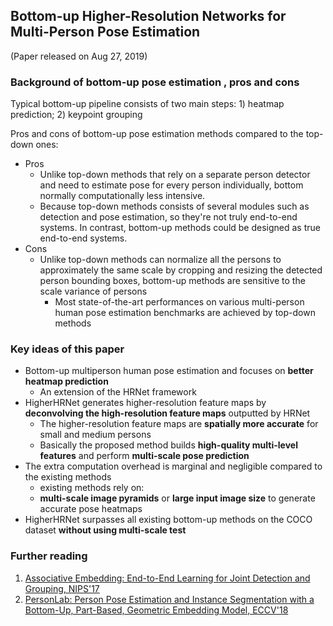 ## Bottom-up Higher-Resolution Networks for Multi-Person Pose Estimation

(Paper released on Aug 27, 2019)

### Background of bottom-up pose estimation , pros and cons

Typical bottom-up pipeline consists of two main steps: 1) heatmap prediction; 2) keypoint grouping

Pros and cons of bottom-up pose estimation methods compared to the top-down ones:
- Pros
  - Unlike top-down methods that rely on a separate person detector and need to estimate pose for every person individually, bottom normally computationally less intensive.
  - Because top-down methods consists of several modules such as detection and pose estimation, so they're not truly end-to-end systems. In contrast, bottom-up methods could be designed as true end-to-end systems.
- Cons
  - Unlike top-down methods can normalize all the persons to approximately the same scale by cropping and resizing the detected person bounding boxes, bottom-up methods are sensitive to the scale variance of persons
    - Most state-of-the-art performances on various multi-person human pose estimation benchmarks are achieved by top-down methods

### Key ideas of this paper
- Bottom-up multiperson human pose estimation and focuses on **better heatmap prediction**
  - An extension of the HRNet framework
- HigherHRNet generates higher-resolution feature maps by **deconvolving the high-resolution feature maps** outputted by
HRNet
  - The higher-resolution feature maps are **spatially more accurate** for small and medium persons
  - Basically the proposed method builds **high-quality multi-level features** and perform **multi-scale pose prediction**
- The extra computation overhead is marginal and negligible compared to the existing methods
  - existing methods rely on:
  - **multi-scale image pyramids** or **large input image size** to generate accurate pose heatmaps
- HigherHRNet surpasses all existing bottom-up methods on the COCO dataset **without using multi-scale test**

### Further reading
1. [Associative Embedding: End-to-End Learning for Joint Detection and Grouping, NIPS'17](https://papers.nips.cc/paper/6822-associative-embedding-end-to-end-learning-for-joint-detection-and-grouping.pdf)
2. [PersonLab: Person Pose Estimation and Instance Segmentation with a Bottom-Up, Part-Based, Geometric Embedding Model, ECCV'18](https://arxiv.org/pdf/1803.08225.pdf)
